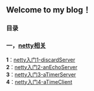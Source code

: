 ## Welcome to my blog！

### 目录
### 一，[netty相关](https://github.com/Crazypapa/Blog/tree/master/netty)
**1**：[netty入门1-discardServer](https://github.com/Crazypapa/Blog/blob/master/netty/netty入门1-discardServer.md)<br>
**2**：[netty入门2-anEchoServer](https://github.com/Crazypapa/Blog/blob/master/netty/netty入门2-anEchoServer.md)<br>
**3**：[netty入门3-aTimerServer](https://github.com/Crazypapa/Blog/blob/master/netty/netty入门3-aTimeServer.md)<br>
**4**：[netty入门4-aTimeClient](https://github.com/Crazypapa/Blog/blob/master/netty/netty入门4-aTimeClient.md)<br>
